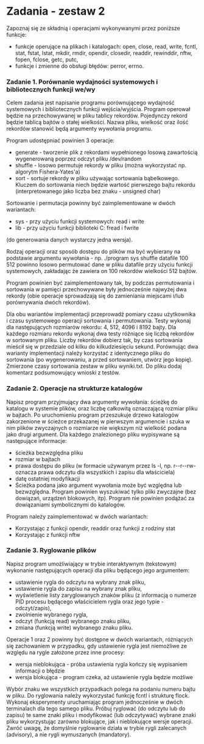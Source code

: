 # Zadania - zestaw 2
Zapoznaj się ze składnią i operacjami wykonywanymi przez poniższe funkcje:

* funkcje operujące na plikach i katalogach: open, close, read, write, fcntl, stat, fstat, lstat, mkdir, rmdir, opendir, closedir, readdir, rewinddir, nftw, fopen, fclose, getc, putc,
* funkcje i zmienne do obsługi błędów: perror, errno.
### Zadanie 1. Porównanie wydajności systemowych i bibliotecznych funkcji we/wy
Celem zadania jest napisanie programu porównującego wydajność systemowych i bibliotecznych funkcji wejścia/wyjścia. Program operował będzie na przechowywanej w pliku tablicy rekordów. Pojedynczy rekord będzie tablicą bajtów o stałej wielkości. Nazwa pliku, wielkość oraz ilość rekordów stanowić będą argumenty wywołania programu.

Program udostępniać powinien 3 operacje:

* generate - tworzenie plik z rekordami wypełnionego losową zawartością wygenerowaną poprzez odczyt pliku /dev/random
* shuffle - losowo permutuje rekordy w pliku (można wykorzystać np. algorytm Fishera-Yates'a)
* sort - sortuje rekordy w pliku używając sortowania bąbelkowego. Kluczem do sortowania niech będzie wartość pierwszego bajtu rekordu (interpretowanego jako liczba bez znaku - unsigned char)

Sortowanie i permutacja powinny być zaimplementowane w dwóch wariantach:

* sys - przy użyciu funkcji systemowych: read i write
* lib - przy użyciu funkcji biblioteki C: fread i fwrite

(do generowania danych wystarczy jedna wersja).

Rodzaj operacji oraz sposób dostępu do plików ma być wybierany na podstawie argumentu wywołania - np. ./program sys shuffle datafile 100 512 powinno losowo permutować dane w pliku datafile przy użyciu funkcji systemowych, zakładając że zawiera on 100 rekordów wielkości 512 bajtów.

Program powinien być zaimplementowany tak, by podczas permutowania i sortowania w pamięci przechowywane były jednocześnie najwyżej dwa rekordy (obie operacje sprowadzają się do zamieniania miejscami i/lub porównywania dwóch rekordów).

Dla obu wariantów implementacji przeprowadź pomiary czasu użytkownika i czasu systemowego operacji sortowania i permutowania. Testy wykonaj dla następujących rozmiarów rekordu: 4, 512, 4096 i 8192 bajty. Dla każdego rozmiaru rekordu wykonaj dwa testy różniące się liczbą rekordów w sortowanym pliku. Liczby rekordów dobierz tak, by czas sortowania mieścił się w przedziale od kilku do kilkudziesięciu sekund. Porównując dwa warianty implementacji należy korzystać z identycznego pliku do sortowania (po wygenerowaniu, a przed sortowaniem, utwórz jego kopię). Zmierzone czasy sortowania zestaw w pliku wyniki.txt. Do pliku dodaj komentarz podsumowujący wnioski z testów.

### Zadanie 2. Operacje na strukturze katalogów
Napisz program przyjmujący dwa argumenty wywołania: ścieżkę do katalogu w systemie plików, oraz liczbę całkowitą oznaczającą rozmiar pliku w bajtach. Po uruchomieniu program przeszukuje drzewo katalogów zakorzenione w ścieżce przekazanej w pierwszym argumencie i szuka w nim plików zwyczajnych o rozmiarze nie większym niż wielkość podana jako drugi argument. Dla każdego znalezionego pliku wypisywane są następujące informacje:
* ścieżka bezwzględna pliku
* rozmiar w bajtach
* prawa dostępu do pliku (w formacie używanym przez ls -l, np. r--r--rw- oznacza prawa odczytu dla wszystkich i zapisu dla właściciela)
* datę ostatniej modyfikacji
* Ścieżka podana jako argument wywołania może być względna lub bezwzględna. Program powinien wyszukiwać tylko pliki zwyczajne (bez dowiązań, urządzeń blokowych, itp). Program nie powinien podążać za dowiązaniami symbolicznymi do katalogów.

Program należy zaimplementować w dwóch wariantach:
* Korzystając z funkcji opendir, readdir oraz funkcji z rodziny stat
* Korzystając z funkcji nftw

### Zadanie 3. Ryglowanie plików
Napisz program umożliwiający w trybie interaktywnym (tekstowym) wykonanie następujących operacji dla pliku będącego jego argumentem:

* ustawienie rygla do odczytu na wybrany znak pliku,
* ustawienie rygla do zapisu na wybrany znak pliku,
* wyświetlenie listy zaryglowanych znaków pliku (z informacją o numerze PID procesu będącego właścicielem rygla oraz jego typie - odczyt/zapis),
* zwolnienie wybranego rygla,
* odczyt (funkcją read) wybranego znaku pliku,
* zmiana (funkcją write) wybranego znaku pliku.

Operacje 1 oraz 2 powinny być dostępne w dwóch wariantach, różniących się zachowaniem w przypadku, gdy ustawienie rygla jest niemożliwe ze względu na rygle założone przez inne procesy:

* wersja nieblokująca - próba ustawienia rygla kończy się wypisaniem informacji o błędzie
* wersja blokująca - program czeka, aż ustawienie rygla będzie możliwe

Wybór znaku we wszystkich przypadkach polega na podaniu numeru bajtu w pliku. Do ryglowania należy wykorzystać funkcję fcntl i strukturę flock. Wykonaj eksperymenty uruchamiając program jednocześnie w dwóch terminalach dla tego samego pliku. Próbuj ryglować (do odczytu lub do zapisu) te same znaki pliku i modyfikować (lub odczytywać) wybrane znaki pliku wykorzystując zarówno blokujące, jak i nieblokujące wersje operacji. Zwróć uwagę, że domyślnie ryglowanie działa w trybie rygli zalecanych (advisory), a nie rygli wymuszanych (mandatory).
